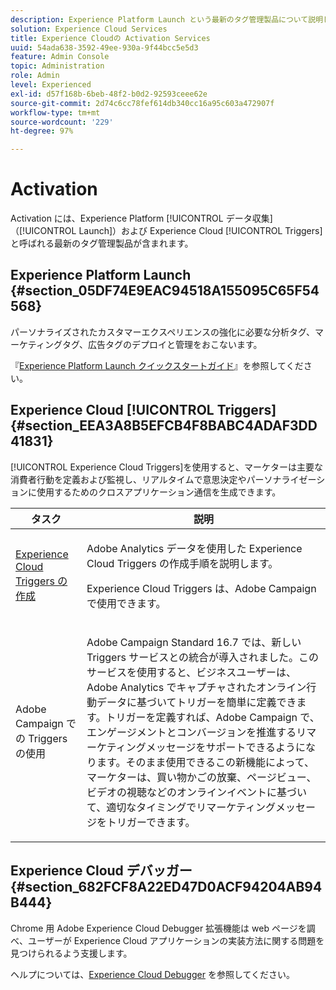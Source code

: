 ```yaml
---
description: Experience Platform Launch という最新のタグ管理製品について説明します。
solution: Experience Cloud Services
title: Experience Cloudの Activation Services
uuid: 54ada638-3592-49ee-930a-9f44bcc5e5d3
feature: Admin Console
topic: Administration
role: Admin
level: Experienced
exl-id: d57f168b-6beb-48f2-b0d2-92593ceee62e
source-git-commit: 2d74c6cc78fef614db340cc16a95c603a472907f
workflow-type: tm+mt
source-wordcount: '229'
ht-degree: 97%

---
```


# Activation

Activation には、Experience Platform [!UICONTROL データ収集]（[!UICONTROL Launch]）および Experience Cloud [!UICONTROL Triggers] と呼ばれる最新のタグ管理製品が含まれます。

## Experience Platform Launch {#section_05DF74E9EAC94518A155095C65F54568}

パーソナライズされたカスタマーエクスペリエンスの強化に必要な分析タグ、マーケティングタグ、広告タグのデプロイと管理をおこないます。

『[Experience Platform Launch クイックスタートガイド](https://experienceleague.adobe.com/docs/experience-platform/tags/get-started/quick-start.html?lang=ja)』を参照してください。

## Experience Cloud [!UICONTROL Triggers] {#section_EEA3A8B5EFCB4F8BABC4ADAF3DD41831}

[!UICONTROL Experience Cloud Triggers]を使用すると、マーケターは主要な消費者行動を定義および監視し、リアルタイムで意思決定やパーソナライゼーションに使用するためのクロスアプリケーション通信を生成できます。

<table id="table_AF6842470172429EA97C9B02163BD0C3"> 
 <thead> 
  <tr> 
   <th colname="col1" class="entry"> タスク </th>
   <th colname="col2" class="entry"> 説明 </th>
  </tr> 
 </thead>
 <tbody> 
  <tr> 
   <td colname="col1"> <p> <a href="triggers.md#concept_887B30241B3E4DB0A2553B2996E2D4FB" format="dita" scope="local"> Experience Cloud Triggers の作成 </a> </p> </td> 
   <td colname="col2"> <p> Adobe Analytics データを使用した Experience Cloud Triggers の作成手順を説明します。 </p> <p>Experience Cloud Triggers は、Adobe Campaign で使用できます。 </p> </td>
  </tr>
  <tr> 
   <td colname="col1"> <p>Adobe Campaign での Triggers の使用 </p> </td> 
   <td colname="col2"> <p> Adobe Campaign Standard 16.7 では、新しい Triggers サービスとの統合が導入されました。このサービスを使用すると、ビジネスユーザーは、Adobe Analytics でキャプチャされたオンライン行動データに基づいてトリガーを簡単に定義できます。トリガーを定義すれば、Adobe Campaign で、エンゲージメントとコンバージョンを推進するリマーケティングメッセージをサポートできるようになります。そのまま使用できるこの新機能によって、マーケターは、買い物かごの放棄、ページビュー、ビデオの視聴などのオンラインイベントに基づいて、適切なタイミングでリマーケティングメッセージをトリガーできます。 </p> </td>
  </tr>
 </tbody>
</table>


## Experience Cloud デバッガー {#section_682FCF8A22ED47D0ACF94204AB94B444}

Chrome 用 Adobe Experience Cloud Debugger 拡張機能は web ページを調べ、ユーザーが Experience Cloud アプリケーションの実装方法に関する問題を見つけられるよう支援します。

ヘルプについては、[Experience Cloud Debugger](https://experienceleague.adobe.com/docs/debugger/using/experience-cloud-debugger.html?lang=ja) を参照してください。
